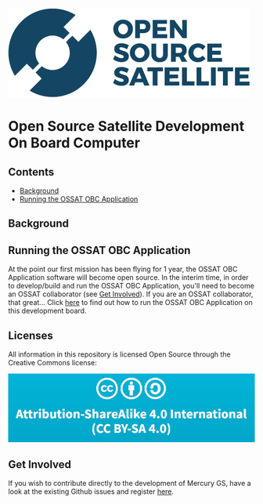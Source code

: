 ![](gui_assets/OSSAT-LOGO-BLUE.png)
# Open Source Satellite Development On Board Computer

## Contents
- [Background](#background)
- [Running the OSSAT OBC Application](#running-the-ossat-obc-application)

## Background


## Running the OSSAT OBC Application
At the point our first mission has been flying for 1 year, the OSSAT OBC Application software will become open source. In the interim time, in order to develop/build and run the OSSAT OBC Application, you'll need to become an OSSAT collaborator (see [Get Involved](#get-involved])).
If you are an OSSAT collaborator, that great... Click [here](/OBC_CODE_README.md) to find out how to run the OSSAT OBC Application on this development board.

## Licenses
All information in this repository is licensed Open Source through the Creative Commons license:

![](gui_assets/CC-BY-SA.jpg)

## Get Involved
If you wish to contribute directly to the development of Mercury GS, have a look at the existing Github issues and register [here](https://www.opensourcesatellite.org/register/).
